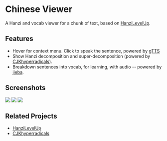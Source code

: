 # Chinese Viewer

A Hanzi and vocab viewer for a chunk of text, based on [HanziLevelUp](https://github.com/patarapolw/HanziLevelUp).

## Features

- Hover for context menu. Click to speak the sentence, powered by [gTTS](https://github.com/pndurette/gTTS)
- Show Hanzi decomposition and super-decomposition (powered by [CJKhyperradicals](http://cjkhyperradicals.herokuapp.com/)).
- Breakdown sentences into vocab, for learning, with audio -- powered by [jieba](https://github.com/fxsjy/jieba).

## Screenshots

<img src="https://raw.githubusercontent.com/patarapolw/ChineseViewer/master/screenshots/home.png">
<img src="https://raw.githubusercontent.com/patarapolw/ChineseViewer/master/screenshots/hanzi.png">
<img src="https://raw.githubusercontent.com/patarapolw/ChineseViewer/master/screenshots/vocab.png">

## Related Projects

- [HanziLevelUp](https://github.com/patarapolw/HanziLevelUp)
- [CJKhyperradicals](https://github.com/patarapolw/CJKhyperradicals)
